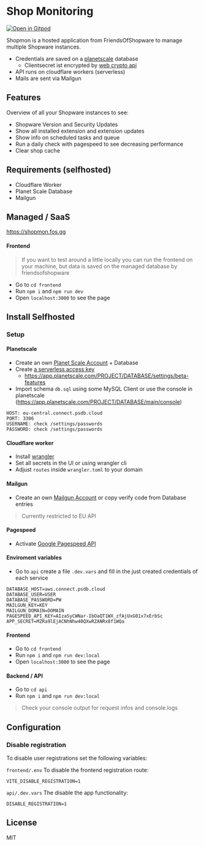 # Shop Monitoring

[![Open in Gitpod](https://gitpod.io/button/open-in-gitpod.svg)](https://gitpod.io/#https://github.com/FriendsOfShopware/shopmon)

Shopmon is a hosted application from FriendsOfShopware to manage multiple Shopware instances.

* Credentials are saved on a [planetscale](https://planetscale.com/) database
  * Clientsecret ist encrypted by [web crypto api](https://developer.mozilla.org/en-US/docs/Web/API/Web_Crypto_API)
* API runs on cloudflare workers (serverless)
* Mails are sent via Mailgun

## Features

Overview of all your Shopware instances to see:

- Shopware Version and Security Updates
- Show all installed extension and extension updates
- Show info on scheduled tasks and queue
- Run a daily check with pagespeed to see decreasing performance
- Clear shop cache

## Requirements (selfhosted)

- Cloudflare Worker
- Planet Scale Database
- Mailgun

## Managed / SaaS

https://shopmon.fos.gg

#### Frontend

> If you want to test around a little locally you can run the frontend on your machine, but data is saved on the managed database by friendsofshopware

- Go to `cd frontend`
- Run  `npm i` and `npm run dev`
- Open `localhost:3000` to see the page


## Install Selfhosted

### Setup

#### Planetscale

- Create an own [Planet Scale Account](https://auth.planetscale.com/sign-up) + Database
- Create [a serverless access key](https://planetscale.com/blog/introducing-the-planetscale-serverless-driver-for-javascript)
  - https://app.planetscale.com/PROJECT/DATABASE/settings/beta-features
- Import schema `db.sql` using some MySQL Client or use the console in planetscale (https://app.planetscale.com/PROJECT/DATABASE/main/console)

```
HOST: eu-central.connect.psdb.cloud
PORT: 3306
USERNAME: check /settings/passwords
PASSWORD: check /settings/passwords
```

#### Cloudflare worker
- Install [wrangler](https://developers.cloudflare.com/workers/wrangler/get-started/)
- Set all secrets in the UI or using wrangler cli
- Adjust `routes` inside `wrangler.toml` to your domain


#### Mailgun
- Create an own [Mailgun Account](https://signup.mailgun.com/new/signup) or copy verify code from Database entries
> Currently restricted to EU API


#### Pagespeed
- Activate [Google Pagespeed API](https://developers.google.com/speed/docs/insights/v5/get-started)

#### Enviroment variables
- Go to `api` create a file `.dev.vars` and fill in the just created credentials of each service

```text
DATABASE_HOST=aws.connect.psdb.cloud
DATABASE_USER=USER
DATABASE_PASSWORD=PW
MAILGUN_KEY=KEY
MAILGUN_DOMAIN=DOMAIN
PAGESPEED_API_KEY=AIzaSyCWNar-IbOaQT1WX_zfAjUxG01x7xErbSc
APP_SECRET=MZRa9lEjACNhNhw40QXwRZANRx8f1WQa
```

#### Frontend

- Go to `cd frontend`
- Run  `npm i` and `npm run dev:local`
- Open `localhost:3000` to see the page

#### Backend / API

- Go to `cd api`
- Run  `npm i` and `npm run dev:local`
> Check your console output for request infos and console.logs

## Configuration
### Disable registration
To disable user registrations set the following variables:

`frontend/.env` To disable the frontend registration route:
```text 
VITE_DISABLE_REGISTRATION=1
```

`api/.dev.vars` The disable the app functionality:
```text 
DISABLE_REGISTRATION=1
```

## License

MIT

